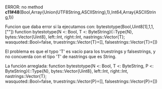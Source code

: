 ERROR: no method __c11#48__(Bool,Array{Union(UTF8String,ASCIIString),1},Int64,Array{ASCIIString,1})

Funcion que daba error si la ejecutamos con:
bytestotype(Bool,Uint8[1],1,1,[""])
function bytestotype{N <: Bool, T <: ByteString}(::Type{N},
                                                 bytes::Vector{Uint8},
                                                 left::Int,
                                                 right::Int,
                                                 nastrings::Vector{T};                      
                                                 wasquoted::Bool=false,
                                                 truestrings::Vector{T}=[],
                                                 falsestrings::Vector{T}=[])

El problema es que el typo 'T' es vacío para los truestrings y falsestrings, y no concuerda con el tipo 'T' de nastrings que es String.

La función arreglada:
function bytestotype{N <: Bool, T <: ByteString, P <: ByteString}(::Type{N},
                                                                  bytes::Vector{Uint8},
                                                                  left::Int,
                                                                  right::Int,
                                                                  nastrings::Vector{T};                      
                                                                  wasquoted::Bool=false,
                                                                  truestrings::Vector{P}=[],
                                                                  falsestrings::Vector{P}=[])

